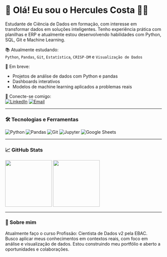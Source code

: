 # 👋 Olá! Eu sou o Hercules Costa 👨‍💻

Estudante de Ciência de Dados em formação, com interesse em transformar dados em soluções inteligentes. Tenho experiência prática com planilhas e ERP e atualmente estou desenvolvendo habilidades com Python, SQL, Git e Machine Learning.

📚 Atualmente estudando:  
`Python`, `Pandas`, `Git`, `Estatística`, `CRISP-DM` e `Visualização de Dados`

🚀 Em breve:  
+ Projetos de análise de dados com Python e pandas  
+ Dashboards interativos  
+ Modelos de machine learning aplicados a problemas reais

🔗 Conecte-se comigo:  
[![LinkedIn](https://img.shields.io/badge/-LinkedIn-0A66C2?style=flat-square&logo=linkedin&logoColor=white)](https://www.linkedin.com/in/seu-usuario-aqui/)
[![Email](https://img.shields.io/badge/-herculescosta1303@gmail.com-red?style=flat-square&logo=gmail&logoColor=white)](mailto:herculescosta1303@gmail.com)

---

### 🛠️ Tecnologias e Ferramentas

![Python](https://img.shields.io/badge/-Python-333?style=flat&logo=python)
![Pandas](https://img.shields.io/badge/-Pandas-150458?style=flat&logo=pandas&logoColor=white)
![Git](https://img.shields.io/badge/-Git-F05032?style=flat&logo=git&logoColor=white)
![Jupyter](https://img.shields.io/badge/-Jupyter-F37626?style=flat&logo=jupyter&logoColor=white)
![Google Sheets](https://img.shields.io/badge/-Google%20Sheets-34A853?style=flat&logo=googlesheets&logoColor=white)

---

### 📈 GitHub Stats

<img height="150em" src="https://github-readme-stats.vercel.app/api?username=HerculesCosta311&show_icons=true&theme=tokyonight"/>
<img height="150em" src="https://github-readme-stats.vercel.app/api/top-langs/?username=HerculesCosta311&layout=compact&theme=tokyonight"/>

---

### 📌 Sobre mim

Atualmente faço o curso Profissão: Cientista de Dados v2 pela EBAC.  
Busco aplicar meus conhecimentos em contextos reais, com foco em análise e visualização de dados. Estou construindo meu portfólio e aberto a oportunidades e colaborações.

